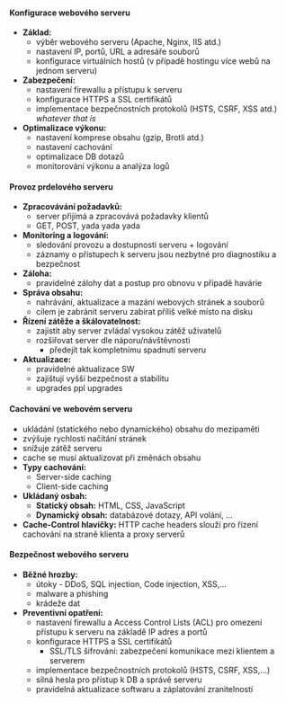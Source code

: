 #### Konfigurace webového serveru
- **Základ:**
    - výběr webového serveru (Apache, Nginx, IIS atd.)
    - nastavení IP, portů, URL a adresáře souborů
    - konfigurace virtuálních hostů (v případě hostingu více webů na jednom serveru)
- **Zabezpečení:**
    - nastavení firewallu a přístupu k serveru
    - konfigurace HTTPS a SSL certifikátů
    - implementace bezpečnostních protokolů (HSTS, CSRF, XSS atd.) *whatever that is*
- **Optimalizace výkonu:**
    - nastavení komprese obsahu (gzip, Brotli atd.)
    - nastavení cachování
    - optimalizace DB dotazů
    - monitorování výkonu a analýza logů
#### Provoz prdelového serveru
- **Zpracovávání požadavků:** 
	- server přijímá a zpracovává požadavky klientů
	- GET, POST, yada yada yada
- **Monitoring a logování:** 
	- sledování provozu a dostupnosti serveru + logování
	- záznamy o přístupech k serveru jsou nezbytné pro diagnostiku a bezpečnost
- **Záloha:** 
	- pravidelné zálohy dat a postup pro obnovu v případě havárie
- **Správa obsahu:** 
	- nahrávání, aktualizace a mazání webových stránek a souborů
	- cílem je zabránit serveru zabírat příliš velké místo na disku
- **Řízení zátěže a škálovatelnost:** 
	- zajistit aby server zvládal vysokou zátěž uživatelů
	- rozšiřovat server dle náporu/návštěvnosti
		- předejít tak kompletnímu spadnutí serveru
- **Aktualizace:** 
	- pravidelné aktualizace SW 
	- zajištují vyšší bezpečnost a stabilitu
	- upgrades ppl upgrades
#### Cachování ve webovém serveru
- ukládání (statického nebo dynamického) obsahu do mezipaměti
- zvýšuje rychlosti načítání stránek
- snížuje zátěž serveru
- cache se musí aktualizovat při změnách obsahu
- **Typy cachování:**
	- Server-side caching
	- Client-side caching
- **Ukládaný osbah:** 
	- **Statický obsah:** HTML, CSS, JavaScript
	- **Dynamický obsah:** databázové dotazy, API volání, ...
- **Cache-Control hlavičky:** HTTP cache headers slouží pro řízení cachování na straně klienta a proxy serverů
#### Bezpečnost webového serveru
- **Běžné hrozby:**
	- útoky - DDoS, SQL injection, Code injection, XSS,...
	- malware a phishing
	- krádeže dat
- **Preventivní opatření:**
    - nastavení firewallu a Access Control Lists (ACL) pro omezení přístupu k serveru na základě IP adres a portů
    - konfigurace HTTPS a SSL certifikátů
	    - SSL/TLS šifrování: zabezpečení komunikace mezi klientem a serverem
    - implementace bezpečnostních protokolů (HSTS, CSRF, XSS,...)
    - silná hesla pro přístup k DB a správě serveru
    - pravidelná aktualizace softwaru a záplatování zranitelností
